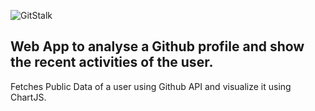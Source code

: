 ![GitStalk](https://raw.githubusercontent.com/littlewonder/gitstalk/master/res/wordmark.png)


## Web App to analyse a Github profile and show the recent activities of the user.

Fetches Public Data of a user using Github API and visualize it using ChartJS.
